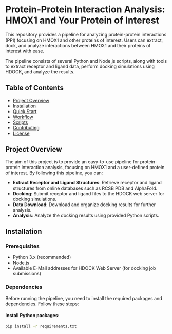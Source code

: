 # Protein-Protein Interaction Analysis: HMOX1 and Your Protein of Interest

This repository provides a pipeline for analyzing protein-protein interactions (PPI) focusing on HMOX1 and other proteins of interest. Users can extract, dock, and analyze interactions between HMOX1 and their proteins of interest with ease.

The pipeline consists of several Python and Node.js scripts, along with tools to extract receptor and ligand data, perform docking simulations using HDOCK, and analyze the results.

## Table of Contents

- [Project Overview](#project-overview)
- [Installation](#installation)
- [Quick Start](#quick-start)
- [Workflow](#workflow)
- [Scripts](#scripts)
- [Contributing](#contributing)
- [License](#license)

## Project Overview

The aim of this project is to provide an easy-to-use pipeline for protein-protein interaction analysis, focusing on HMOX1 and a user-defined protein of interest. By following this pipeline, you can:

- **Extract Receptor and Ligand Structures**: Retrieve receptor and ligand structures from online databases such as RCSB PDB and AlphaFold.
- **Docking**: Submit receptor and ligand files to the HDOCK web server for docking simulations.
- **Data Download**: Download and organize docking results for further analysis.
- **Analysis**: Analyze the docking results using provided Python scripts.

## Installation

### Prerequisites
- Python 3.x (recommended)
- Node.js
- Available E-Mail addresses for HDOCK Web Server (for docking job submissions)

### Dependencies

Before running the pipeline, you need to install the required packages and dependencies. Follow these steps:

#### Install Python packages:
```bash
pip install -r requirements.txt
